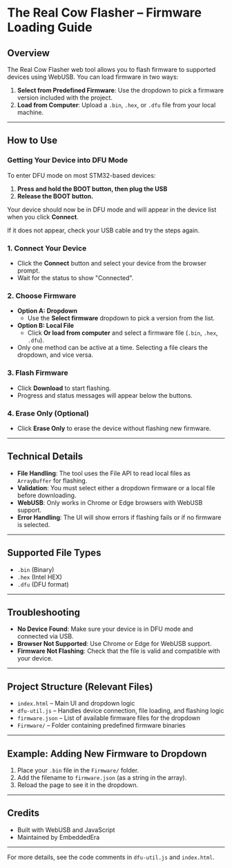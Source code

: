 # The Real Cow Flasher – Firmware Loading Guide

## Overview
The Real Cow Flasher web tool allows you to flash firmware to supported devices using WebUSB. You can load firmware in two ways:

1. **Select from Predefined Firmware**: Use the dropdown to pick a firmware version included with the project.
2. **Load from Computer**: Upload a `.bin`, `.hex`, or `.dfu` file from your local machine.

---

## How to Use

### Getting Your Device into DFU Mode

To enter DFU mode on most STM32-based devices:

1. **Press and hold the BOOT button, then plug the USB**
2. **Release the BOOT button.**

Your device should now be in DFU mode and will appear in the device list when you click **Connect**.

If it does not appear, check your USB cable and try the steps again.

### 1. Connect Your Device
- Click the **Connect** button and select your device from the browser prompt.
- Wait for the status to show "Connected".

### 2. Choose Firmware
- **Option A: Dropdown**
  - Use the **Select firmware** dropdown to pick a version from the list.
- **Option B: Local File**
  - Click **Or load from computer** and select a firmware file (`.bin`, `.hex`, `.dfu`).
- Only one method can be active at a time. Selecting a file clears the dropdown, and vice versa.

### 3. Flash Firmware
- Click **Download** to start flashing.
- Progress and status messages will appear below the buttons.

### 4. Erase Only (Optional)
- Click **Erase Only** to erase the device without flashing new firmware.

---

## Technical Details

- **File Handling**: The tool uses the File API to read local files as `ArrayBuffer` for flashing.
- **Validation**: You must select either a dropdown firmware or a local file before downloading.
- **WebUSB**: Only works in Chrome or Edge browsers with WebUSB support.
- **Error Handling**: The UI will show errors if flashing fails or if no firmware is selected.

---

## Supported File Types
- `.bin` (Binary)
- `.hex` (Intel HEX)
- `.dfu` (DFU format)

---

## Troubleshooting
- **No Device Found**: Make sure your device is in DFU mode and connected via USB.
- **Browser Not Supported**: Use Chrome or Edge for WebUSB support.
- **Firmware Not Flashing**: Check that the file is valid and compatible with your device.

---

## Project Structure (Relevant Files)
- `index.html` – Main UI and dropdown logic
- `dfu-util.js` – Handles device connection, file loading, and flashing logic
- `firmware.json` – List of available firmware files for the dropdown
- `Firmware/` – Folder containing predefined firmware binaries

---

## Example: Adding New Firmware to Dropdown
1. Place your `.bin` file in the `Firmware/` folder.
2. Add the filename to `firmware.json` (as a string in the array).
3. Reload the page to see it in the dropdown.

---

## Credits
- Built with WebUSB and JavaScript
- Maintained by EmbeddedEra

---

For more details, see the code comments in `dfu-util.js` and `index.html`.
